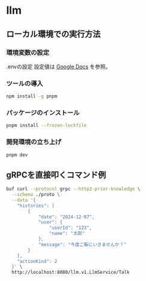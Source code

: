 # llm

## ローカル環境での実行方法

### 環境変数の設定

.envの設定
設定値は [Google Docs](https://docs.google.com/document/d/1A8ve0_vrlIVE01P5dR_D02quT08GBfmuvQ8y7J5XjhE/edit?usp=sharing) を参照。

### ツールの導入

```sh
npm install -g pnpm
```

### パッケージのインストール

```sh
pnpm install --frozen-lockfile
```

### 開発環境の立ち上げ

```sh
pnpm dev
```

## gRPCを直接叩くコマンド例

```sh
buf curl --protocol grpc --http2-prior-knowledge \
  --schema ./proto \
  --data '{
    "histories": [
        {
            "date": "2024-12-07",
            "user": {
                "userId": "123",
                "name": "太郎"
            },
            "message": "今度ご飯にいきませんか？"
        }
    ],
    "actionKind": 2
  }' \
  http://localhost:8080/llm.v1.LlmService/Talk
```
